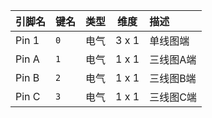 <!--
DO NOT EDIT THIS FILE DIRECTLY.
This file is generated by tools/comp-docs.js.
All changes will be overwritten by regeneration.
-->

<slot class="model-pins">

| 引脚名 | 键名 | 类型 | 维度 | 描述 |
|:------ |:---- |:----:|:----:|:---- |
| Pin 1 | `0` | 电气 | 3 x 1 | 单线图端 |
| Pin A | `1` | 电气 | 1 x 1 | 三线图A端 |
| Pin B | `2` | 电气 | 1 x 1 | 三线图B端 |
| Pin C | `3` | 电气 | 1 x 1 | 三线图C端 |

</slot>
